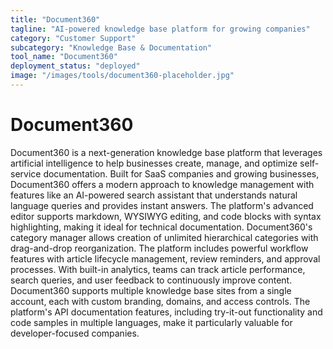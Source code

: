 ```yaml
---
title: "Document360"
tagline: "AI-powered knowledge base platform for growing companies"
category: "Customer Support"
subcategory: "Knowledge Base & Documentation"
tool_name: "Document360"
deployment_status: "deployed"
image: "/images/tools/document360-placeholder.jpg"
---
```


# Document360

Document360 is a next-generation knowledge base platform that leverages artificial intelligence to help businesses create, manage, and optimize self-service documentation. Built for SaaS companies and growing businesses, Document360 offers a modern approach to knowledge management with features like an AI-powered search assistant that understands natural language queries and provides instant answers. The platform's advanced editor supports markdown, WYSIWYG editing, and code blocks with syntax highlighting, making it ideal for technical documentation. Document360's category manager allows creation of unlimited hierarchical categories with drag-and-drop reorganization. The platform includes powerful workflow features with article lifecycle management, review reminders, and approval processes. With built-in analytics, teams can track article performance, search queries, and user feedback to continuously improve content. Document360 supports multiple knowledge base sites from a single account, each with custom branding, domains, and access controls. The platform's API documentation features, including try-it-out functionality and code samples in multiple languages, make it particularly valuable for developer-focused companies.
